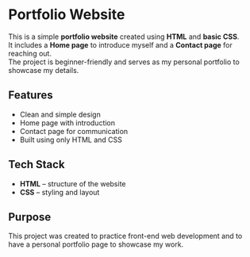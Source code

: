 # Portfolio Website  

This is a simple **portfolio website** created using **HTML** and **basic CSS**.  
It includes a **Home page** to introduce myself and a **Contact page** for reaching out.  
The project is beginner-friendly and serves as my personal portfolio to showcase my details.  

## Features  
- Clean and simple design  
- Home page with introduction  
- Contact page for communication  
- Built using only HTML and CSS  

## Tech Stack  
- **HTML** – structure of the website  
- **CSS** – styling and layout  

## Purpose  
This project was created to practice front-end web development and to have a personal portfolio page to showcase my work.  


